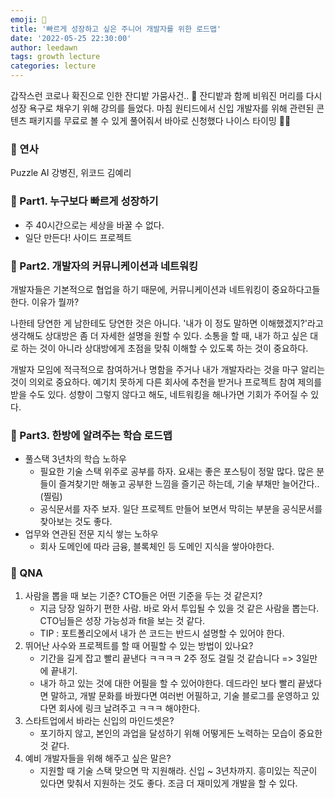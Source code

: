 ```yaml
---
emoji: 🌱
title: '빠르게 성장하고 싶은 주니어 개발자를 위한 로드맵'
date: '2022-05-25 22:30:00'
author: leedawn
tags: growth lecture
categories: lecture
---
```


갑작스런 코로나 확진으로 인한 잔디밭 가뭄사건.. 🥲 잔디밭과 함께 비워진 머리를 다시 성장 욕구로 채우기 위해 강의를 들었다.
마침 원티드에서 신입 개발자를 위해 관련된 콘텐츠 패키지를 무료로 볼 수 있게 풀어줘서 바아로 신청했다 나이스 타이밍 👍🏻

### 📢 연사

Puzzle AI 강병진, 위코드 김예리

### 🌱 Part1. 누구보다 빠르게 성장하기

- 주 40시간으로는 세상을 바꿀 수 없다.
- 일단 만든다! 사이드 프로젝트

### 🌱 Part2. 개발자의 커뮤니케이션과 네트워킹

개발자들은 기본적으로 협업을 하기 때문에, 커뮤니케이션과 네트워킹이 중요하다고들 한다. 이유가 뭘까?

나한테 당연한 게 남한테도 당연한 것은 아니다. '내가 이 정도 말하면 이해했겠지?'라고 생각해도 상대방은 좀 더 자세한 설명을 원할 수 있다.
소통을 할 때, 내가 하고 싶은 대로 하는 것이 아니라 상대방에게 초점을 맞춰 이해할 수 있도록 하는 것이 중요하다.

개발자 모임에 적극적으로 참여하거나 명함을 주거나 내가 개발자라는 것을 마구 알리는 것이 의외로 중요하다.
예기치 못하게 다른 회사에 추천을 받거나 프로젝트 참여 제의를 받을 수도 있다. 성향이 그렇지 않다고 해도, 네트워킹을 해나가면 기회가 주어질 수 있다.

### 🌱 Part3. 한방에 알려주는 학습 로드맵

- 풀스택 3년차의 학습 노하우
  - 필요한 기술 스택 위주로 공부를 하자. 요새는 좋은 포스팅이 정말 많다. 많은 분들이 즐겨찾기만 해놓고 공부한 느낌을 즐기곤 하는데, 기술 부채만 늘어간다.. (찔림)
  - 공식문서를 자주 보자. 일단 프로젝트 만들어 보면서 막히는 부분을 공식문서를 찾아보는 것도 좋다.
- 업무와 연관된 전문 지식 쌓는 노하우
  - 회사 도메인에 따라 금융, 블록체인 등 도메인 지식을 쌓아야한다.

### 🙋 QNA

1. 사람을 뽑을 때 보는 기준? CTO들은 어떤 기준을 두는 것 같은지?
   - 지금 당장 일하기 편한 사람. 바로 와서 투입될 수 있을 것 같은 사람을 뽑는다. CTO님들은 성장 가능성과 fit을 보는 것 같다.
   - TIP : 포트폴리오에서 내가 쓴 코드는 반드시 설명할 수 있어야 한다.
2. 뛰어난 사수와 프로젝트를 할 때 어필할 수 있는 방법이 있나요?
   - 기간을 길게 잡고 빨리 끝낸다 ㅋㅋㅋㅋ 2주 정도 걸릴 것 같습니다 => 3일만에 끝내기.
   - 내가 하고 있는 것에 대한 어필을 할 수 있어야한다. 데드라인 보다 빨리 끝냈다면 말하고, 개발 문화를 바꿨다면 여러번 어필하고, 기술 블로그를 운영하고 있다면 회사에 링크 날려주고 ㅋㅋㅋ 해야한다.
3. 스타트업에서 바라는 신입의 마인드셋은?
   - 포기하지 않고, 본인의 과업을 달성하기 위해 어떻게든 노력하는 모습이 중요한 것 같다.
4. 예비 개발자들을 위해 해주고 싶은 말은?
   - 지원할 때 기술 스택 맞으면 막 지원해라. 신입 ~ 3년차까지. 흥미있는 직군이 있다면 맞춰서 지원하는 것도 좋다. 조금 더 재미있게 개발을 할 수 있다.
